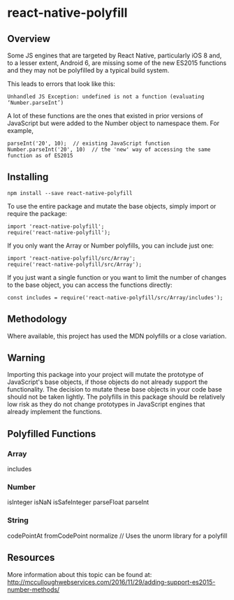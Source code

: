 # react-native-polyfill

## Overview
Some JS engines that are targeted by React Native, particularly iOS 8 and, to a lesser extent, Android 6, are missing
some of the new ES2015 functions and they may not be polyfilled by a typical build system.

This leads to errors that look like this:
```
Unhandled JS Exception: undefined is not a function (evaluating ‘Number.parseInt’)
```

A lot of these functions are the ones that existed in prior versions of JavaScript
but were added to the Number object to namespace them.  For example,
```
parseInt('20', 10);  // existing JavaScript function
Number.parseInt('20', 10)  // the 'new' way of accessing the same function as of ES2015
```

## Installing
```
npm install --save react-native-polyfill
```

To use the entire package and mutate the base objects, simply import or require the package:
```
import 'react-native-polyfill';
require('react-native-polyfill');
```

If you only want the Array or Number polyfills, you can include just one:
```
import 'react-native-polyfill/src/Array';
require('react-native-polyfill/src/Array');
```

If you just want a single function or you want to limit the number of changes to
the base object, you can access the functions directly:
```
const includes = require('react-native-polyfill/src/Array/includes');
```

## Methodology
Where available, this project has used the MDN polyfills or a close variation.

## Warning
Importing this package into your project will mutate the prototype of JavaScript's
base objects, if those objects do not already support the functionality. The decision
to mutate these base objects in your code base should not be taken lightly. The polyfills
in this package should be relatively low risk as they do not change prototypes in
JavaScript engines that already implement the functions.

## Polyfilled Functions
### Array
includes

### Number
isInteger
isNaN
isSafeInteger
parseFloat
parseInt

### String
codePointAt
fromCodePoint
normalize // Uses the unorm library for a polyfill

## Resources
More information about this topic can be found at:
http://mcculloughwebservices.com/2016/11/29/adding-support-es2015-number-methods/

